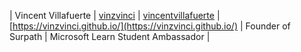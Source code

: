 | Vincent Villafuerte | [vinzvinci](https://github.com/vinzvinci) | [vincentvillafuerte](https://www.linkedin.com/in/vincentvillafuerte) |  [https://vinzvinci.github.io/](https://vinzvinci.github.io/) | Founder of Surpath \| Microsoft Learn Student Ambassador |
